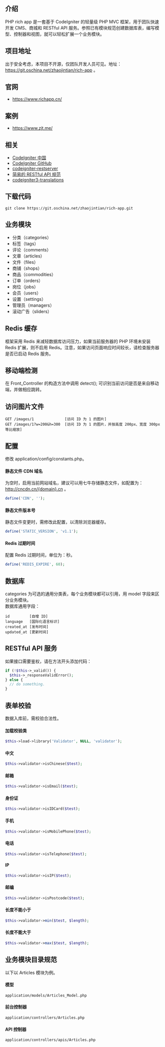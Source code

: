 ## 介绍
PHP rich app 是一套基于 CodeIgniter 的轻量级 PHP MVC 框架，用于团队快速开发 CMS、商城和 RESTful API 服务。参照已有模块规范创建数据库表，编写模型、控制器和视图，就可以轻松扩展一个业务模块。

## 项目地址
出于安全考虑，本项目不开源，仅团队开发人员可见。地址：https://git.oschina.net/zhaojintian/rich-app 。

## 官网
- https://www.richapp.cn/

## 案例
- https://www.zjt.me/

## 相关
- [CodeIgniter 中国](http://codeigniter.org.cn/)
- [CodeIgniter GitHub](https://github.com/bcit-ci/CodeIgniter)
- [codeigniter-restserver](https://github.com/chriskacerguis/codeigniter-restserver)
- [简易的 RESTful API 规范](https://github.com/zhaotoday/rest-api-guide)
- [codeigniter3-translations](https://github.com/bcit-ci/codeigniter3-translations)

## 下载代码
```
git clone https://git.oschina.net/zhaojintian/rich-app.git
```

## 业务模块
- 分类（categories）
- 标签（tags）
- 评论（comments）
- 文章（articles）
- 文件（files）
- 商铺（shops）
- 商品（commodities）
- 订单（orders）
- 岗位（jobs）
- 会员（users）
- 设置（settings）
- 管理员（managers）
- 滚动广告（sliders）

## Redis 缓存
框架采用 Redis 来减轻数据库访问压力，如果当前服务器的 PHP 环境未安装 Redis 扩展，则不启用 Redis。注意，如果访问页面响应时间较长，请检查服务器是否已启动 Redis 服务。

## 移动端检测
在 Front_Controller 的构造方法中调用 detect(); 可识别当前访问是否是来自移动端，并做相应跳转。

## 访问图片文件
```
GET /images/1              [访问 ID 为 1 的图片]
GET /images/1?w=200&h=300  [访问 ID 为 1 的图片，并按高度 200px、宽度 300px 等比缩放]
```

## 配置
修改 application/config/constants.php。

#### 静态文件 CDN 域名
为空时，启用当前网站域名，建议可以用七牛存储静态文件，如配置为：http://cncdn.cn/{domain}.cn 。
```php
define('CDN', '');
```

#### 静态文件版本号
静态文件变更时，需修改此配置，以清除浏览器缓存。
```php
define('STATIC_VERSION', 'v1.1');
```

#### Redis 过期时间
配置 Redis 过期时间，单位为：秒。
```php
define('REDIS_EXPIRE', 60);
```

## 数据库
categories 为可选的通用分类表，每个业务模块都可以引用，用 model 字段来区分业务模块。  
数据库通用字段：
```
id         [自增 ID]
language   [国际化语言标识]
created_at [发布时间]
updated_at [更新时间]
```

## RESTful API 服务
如果接口需要鉴权，请在方法开头添加代码：
```php
if (!$this->_valid()) {
  $this->_responseValidError();
} else {
  // do something.
}
```

## 表单校验
数据入库前，需校验合法性。  
#### 加载校验类  
```php
$this->load->library('Validator', NULL, 'validator');
```

#### 中文
```php
$this->validator->isChinese($test);
```

#### 邮箱
```php
$this->validator->isEmail($test);
```

#### 身份证
```php
$this->validator->isIDCard($test);
```

#### 手机
```php
$this->validator->isMobilePhone($test);
```

#### 电话
```php
$this->validator->isTelephone($test);
```
#### IP
```php
$this->validator->isIP($test);
```

#### 邮编
```php
$this->validator->isPostcode($test);
```

#### 长度不能小于
```php
$this->validator->min($test, $length);
```

#### 长度不能大于
```php
$this->validator->max($test, $length);
```

## 业务模块目录规范
以下以 Articles 模块为例。

#### 模型
```
application/models/Articles_Model.php
```

#### 前台控制器
```
application/controllers/Articles.php
```

#### API 控制器
```
application/controllers/apis/Articles.php
```
